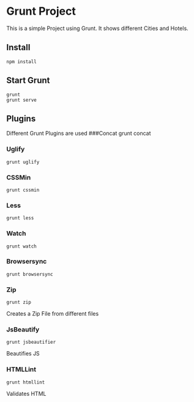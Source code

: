 # Grunt Project
This is a simple Project using Grunt. It shows different Cities and Hotels.

## Install
    npm install
## Start Grunt
    grunt
    grunt serve    
    
## Plugins
Different Grunt Plugins are used
###Concat
    grunt concat
### Uglify
    grunt uglify
### CSSMin
    grunt cssmin
### Less
    grunt less
### Watch
    grunt watch
### Browsersync
    grunt browsersync
### Zip
    grunt zip
Creates a Zip File from different files
    
### JsBeautify
    grunt jsbeautifier
Beautifies JS
### HTMLLint
    grunt htmllint
Validates HTML